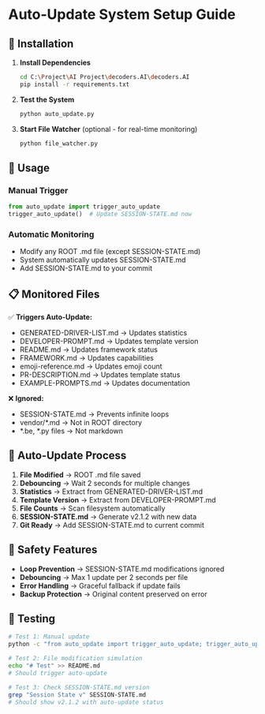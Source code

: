 # Auto-Update System Setup Guide

## 🔧 Installation

1. **Install Dependencies**
   ```bash
   cd C:\Project\AI Project\decoders.AI\decoders.AI
   pip install -r requirements.txt
   ```

2. **Test the System**
   ```bash
   python auto_update.py
   ```

3. **Start File Watcher** (optional - for real-time monitoring)
   ```bash
   python file_watcher.py
   ```

## 🎯 Usage

### Manual Trigger
```python
from auto_update import trigger_auto_update
trigger_auto_update()  # Update SESSION-STATE.md now
```

### Automatic Monitoring
- Modify any ROOT .md file (except SESSION-STATE.md)
- System automatically updates SESSION-STATE.md
- Add SESSION-STATE.md to your commit

## 📋 Monitored Files

✅ **Triggers Auto-Update:**
- GENERATED-DRIVER-LIST.md → Updates statistics
- DEVELOPER-PROMPT.md → Updates template version  
- README.md → Updates framework status
- FRAMEWORK.md → Updates capabilities
- emoji-reference.md → Updates emoji count
- PR-DESCRIPTION.md → Updates template status
- EXAMPLE-PROMPTS.md → Updates documentation

❌ **Ignored:**
- SESSION-STATE.md → Prevents infinite loops
- vendor/*.md → Not in ROOT directory  
- *.be, *.py files → Not markdown

## 🔄 Auto-Update Process

1. **File Modified** → ROOT .md file saved
2. **Debouncing** → Wait 2 seconds for multiple changes
3. **Statistics** → Extract from GENERATED-DRIVER-LIST.md
4. **Template Version** → Extract from DEVELOPER-PROMPT.md  
5. **File Counts** → Scan filesystem automatically
6. **SESSION-STATE.md** → Generate v2.1.2 with new data
7. **Git Ready** → Add SESSION-STATE.md to current commit

## 🚨 Safety Features

- **Loop Prevention** → SESSION-STATE.md modifications ignored
- **Debouncing** → Max 1 update per 2 seconds per file
- **Error Handling** → Graceful fallback if update fails
- **Backup Protection** → Original content preserved on error

## 🧪 Testing

```bash
# Test 1: Manual update
python -c "from auto_update import trigger_auto_update; trigger_auto_update()"

# Test 2: File modification simulation  
echo "# Test" >> README.md
# Should trigger auto-update

# Test 3: Check SESSION-STATE.md version
grep "Session State v" SESSION-STATE.md
# Should show v2.1.2 with auto-update status
```
